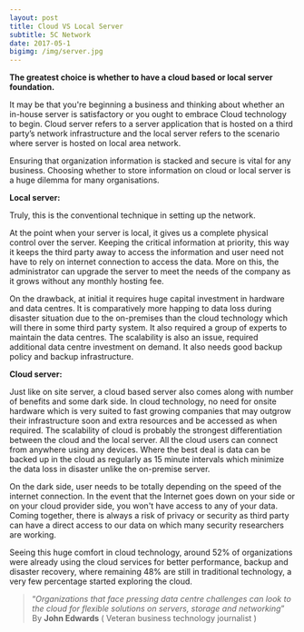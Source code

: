 ```yaml
---
layout: post
title: Cloud VS Local Server 
subtitle: 5C Network
date: 2017-05-1
bigimg: /img/server.jpg
---
```


**The greatest choice is whether to have a cloud based or local server foundation.**

It may be that you're beginning a business and thinking about whether an in-house server is satisfactory or you ought to embrace Cloud technology to begin. Cloud server refers to a server application that is hosted on a third party’s network infrastructure and the local server refers to the scenario where server is hosted on local area network. 

Ensuring that organization information is stacked and secure is vital for any business. Choosing whether to store information on cloud or local server is a huge dilemma for many organisations.

**Local server:**

Truly, this is the conventional technique in setting up the network. 

At the point when your server is local, it gives us a complete physical control over the server. Keeping the critical information at priority, this way it keeps the third party away to access the information and user need not have to rely on internet connection to access the data. More on this, the administrator can upgrade the server to meet the needs of the company as it grows without any monthly hosting fee.

On the drawback, at initial it requires huge capital investment in hardware and data centres. It is comparatively more happing to data loss during disaster situation due to the on-premises than the cloud technology which will there in some third party system. It also required a group of experts to maintain the data centres. The scalability is also an issue, required additional data centre investment on demand. It also needs good backup policy and backup infrastructure. 
  
**Cloud server:**

Just like on site server, a cloud based server also comes along with number of benefits and some dark side.  In cloud technology, no need for onsite hardware which is very suited to fast growing companies that may outgrow their infrastructure soon and extra resources and be accessed as when required. The scalability of cloud is probably the strongest differentiation between the cloud and the local server. All the cloud users can connect from anywhere using any devices. Where the best deal is data can be backed up in the cloud as regularly as 15 minute intervals which minimize the data loss in disaster unlike the on-premise server. 

On the dark side, user needs to be totally depending on the speed of the internet connection. In the event that the Internet goes down on your side or on your cloud provider side, you won't have access to any of your data. Coming together, there is always a risk of privacy or security as third party can have a direct access to our data on which many security researchers are working.

Seeing this huge comfort in cloud technology, around 52% of organizations were already using the cloud services for better performance, backup and disaster recovery, where remaining 48% are still in traditional technology, a very few percentage started exploring the cloud.  
   
>“_Organizations that face pressing data centre challenges can look to the cloud for flexible solutions on servers, storage and networking_” By **John Edwards** ( Veteran business technology journalist )

